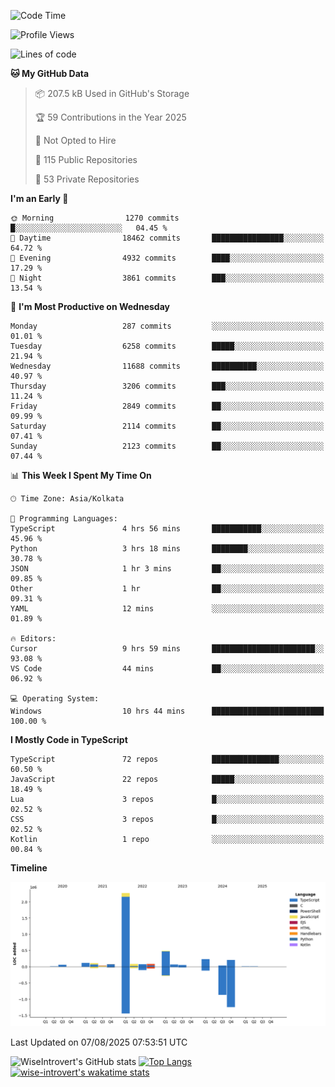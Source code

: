 <!--START_SECTION:waka-->
![Code Time](http://img.shields.io/badge/Code%20Time-2%2C430%20hrs%2043%20mins-blue)

![Profile Views](http://img.shields.io/badge/Profile%20Views-0-blue)

![Lines of code](https://img.shields.io/badge/From%20Hello%20World%20I%27ve%20Written-4.0%20million%20lines%20of%20code-blue)

**🐱 My GitHub Data** 

> 📦 207.5 kB Used in GitHub's Storage 
 > 
> 🏆 59 Contributions in the Year 2025
 > 
> 🚫 Not Opted to Hire
 > 
> 📜 115 Public Repositories 
 > 
> 🔑 53 Private Repositories 
 > 
**I'm an Early 🐤** 

```text
🌞 Morning                1270 commits        █░░░░░░░░░░░░░░░░░░░░░░░░   04.45 % 
🌆 Daytime                18462 commits       ████████████████░░░░░░░░░   64.72 % 
🌃 Evening                4932 commits        ████░░░░░░░░░░░░░░░░░░░░░   17.29 % 
🌙 Night                  3861 commits        ███░░░░░░░░░░░░░░░░░░░░░░   13.54 % 
```
📅 **I'm Most Productive on Wednesday** 

```text
Monday                   287 commits         ░░░░░░░░░░░░░░░░░░░░░░░░░   01.01 % 
Tuesday                  6258 commits        █████░░░░░░░░░░░░░░░░░░░░   21.94 % 
Wednesday                11688 commits       ██████████░░░░░░░░░░░░░░░   40.97 % 
Thursday                 3206 commits        ███░░░░░░░░░░░░░░░░░░░░░░   11.24 % 
Friday                   2849 commits        ██░░░░░░░░░░░░░░░░░░░░░░░   09.99 % 
Saturday                 2114 commits        ██░░░░░░░░░░░░░░░░░░░░░░░   07.41 % 
Sunday                   2123 commits        ██░░░░░░░░░░░░░░░░░░░░░░░   07.44 % 
```


📊 **This Week I Spent My Time On** 

```text
🕑︎ Time Zone: Asia/Kolkata

💬 Programming Languages: 
TypeScript               4 hrs 56 mins       ███████████░░░░░░░░░░░░░░   45.96 % 
Python                   3 hrs 18 mins       ████████░░░░░░░░░░░░░░░░░   30.78 % 
JSON                     1 hr 3 mins         ██░░░░░░░░░░░░░░░░░░░░░░░   09.85 % 
Other                    1 hr                ██░░░░░░░░░░░░░░░░░░░░░░░   09.31 % 
YAML                     12 mins             ░░░░░░░░░░░░░░░░░░░░░░░░░   01.89 % 

🔥 Editors: 
Cursor                   9 hrs 59 mins       ███████████████████████░░   93.08 % 
VS Code                  44 mins             ██░░░░░░░░░░░░░░░░░░░░░░░   06.92 % 

💻 Operating System: 
Windows                  10 hrs 44 mins      █████████████████████████   100.00 % 
```

**I Mostly Code in TypeScript** 

```text
TypeScript               72 repos            ███████████████░░░░░░░░░░   60.50 % 
JavaScript               22 repos            █████░░░░░░░░░░░░░░░░░░░░   18.49 % 
Lua                      3 repos             █░░░░░░░░░░░░░░░░░░░░░░░░   02.52 % 
CSS                      3 repos             █░░░░░░░░░░░░░░░░░░░░░░░░   02.52 % 
Kotlin                   1 repo              ░░░░░░░░░░░░░░░░░░░░░░░░░   00.84 % 
```



**Timeline**

![Lines of Code chart](https://raw.githubusercontent.com/wise-introvert/wise-introvert/master/assets/bar_graph.png)


 Last Updated on 07/08/2025 07:53:51 UTC
<!--END_SECTION:waka-->

![WiseIntrovert's GitHub stats](https://github-readme-stats.vercel.app/api?username=wise-introvert&count_private=true&show_icons=true)
[![Top Langs](https://github-readme-stats.vercel.app/api/top-langs/?username=wise-introvert&langs_count=10)](https://github.com/anuraghazra/github-readme-stats)
[![wise-introvert's wakatime stats](https://github-readme-stats.vercel.app/api/wakatime?username=wiseintrovert)](https://github.com/anuraghazra/github-readme-stats)
